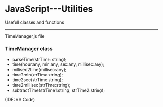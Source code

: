 # JavaScript---Utilities
Usefull classes and functions
<hr>

<p>TimeManager.js file</p>
<h3>TimeManager class</h3>
<ul>
   <li>parseTime(strTime: string);</li>
   <li>time(hour:any, min:any, sec:any, millisec:any);</li>
   <li>millisec2time(millisec:any);</li>
   <li>time2min(strTime:string);</li>
   <li>time2sec(strTime:string);</li>
   <li>time2millisec(strTime:string);</li>
   <li>subtractTime(strTime1:string, strTime2:string);</li>
</ul>
<p>(IDE: VS Code)</p>
